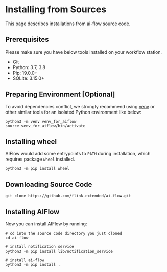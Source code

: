 # Installing from Sources

This page describes installations from ai-flow source code.

## Prerequisites

Please make sure you have below tools installed on your workflow station.

* Git
* Python: 3.7, 3.8
* Pip: 19.0.0+
* SQLite: 3.15.0+

## Preparing Environment [Optional] 
To avoid dependencies conflict, we strongly recommend using [venv](https://docs.python.org/3.7/library/venv.html) or other similar tools for an isolated Python environment like below:

```shell
python3 -m venv venv_for_aiflow
source venv_for_aiflow/bin/activate
```

## Installing wheel
AIFlow would add some entrypoints to `PATH` during installation, which requires package `wheel` installed.
```shell script
python3 -m pip install wheel
``` 

## Downloading Source Code
```shell script
git clone https://github.com/flink-extended/ai-flow.git
```

## Installing AIFlow
Now you can install AIFlow by running:
```shell script
# cd into the source code directory you just cloned
cd ai-flow

# install notification service
python3 -m pip install lib/notification_service

# install ai-flow
python3 -m pip install .
```
